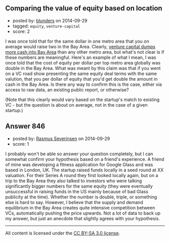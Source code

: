 ## Comparing the value of equity based on location

- posted by: [blunders](https://stackexchange.com/users/216182/blunders) on 2014-09-29
- tagged: `equity`, `venture-capital`
- score: 2

<p>I was once told that for the same dollar in one metro area that you on average would raise two in the Bay Area. Clearly, <a href="http://www.citylab.com/work/2013/06/americas-top-metros-venture-capital/3284/" rel="nofollow">venture capital dumps more cash into Bay Area</a> than any other metro area, but what's not clear is if these numbers are meaningful. Here's an example of what I mean, I was once told that the cost of equity per dollar per top metro area globally was double in the Bay Area. What was meant by this claim was that if you went on a VC road show presenting the same equity deal terms with the same valution, that you per dollar of equity that you'd get double the amount in cash in the Bay Area. Is there any way to confirm this is the case, either via access to raw data, an existing public report, or otherwise?</p>

<p>(Note that this clearly would vary based on the startup's match to existing VC - but the question is about on average, not in the case of a given startup.)</p>



## Answer 846

- posted by: [Rasmus Severinsen](https://stackexchange.com/users/5103633/rasmus-severinsen) on 2014-09-29
- score: 1

<p>I probably won't be able so answer your question completely, but I can somewhat confirm your hypothesis based on a friend's experience. A friend of mine was developing a fitness application for Google Glass and was based in London, UK. The startup raised funds locally in a seed round at XX valuation. For their Series A round they first looked locally again, but on a trip to the Bay Area they also talked to investors who were talking significantly bigger numbers for the same equity (they were eventually unsuccessful in raising funds in the US mainly because of bad Glass publicity at the time). Whether the number is double, triple, or something else is hard to say. However, I believe that the supply and demand equilibrium in the Bay Area creates quite intensive competition between VCs, automatically pushing the price upwards. Not a lot of data to back up my answer, but just an anecdote that slightly agrees with your hypothesis.</p>




---

All content is licensed under the [CC BY-SA 3.0 license](https://creativecommons.org/licenses/by-sa/3.0/).
